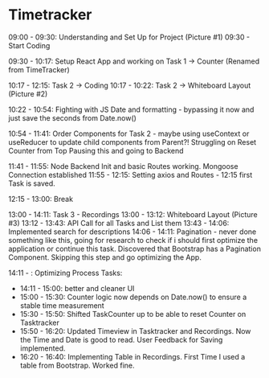 # Timetracker

09:00 - 09:30: Understanding and Set Up for Project (Picture #1)
09:30 - Start Coding

09:30 - 10:17: Setup React App and working on Task 1 -> Counter (Renamed from TimeTracker)


10:17 - 12:15: Task 2 -> Coding
10:17 - 10:22: Task 2 -> Whiteboard Layout (Picture #2)

10:22 - 10:54: Fighting with JS Date and formatting - bypassing it now and just save the seconds from Date.now()

10:54 - 11:41: Order Components for Task 2 - maybe using useContext or useReducer to update child components from Parent?!
Struggling on Reset Counter from Top
Pausing this and going to Backend

11:41 - 11:55: Node Backend Init and basic Routes working. Mongoose Connection established
11:55 - 12:15: Setting axios and Routes - 12:15 first Task is saved.

12:15 - 13:00: Break


13:00 - 14:11: Task 3 - Recordings
13:00 - 13:12: Whiteboard Layout (Picture #3)
13:12 - 13:43: API Call for all Tasks and List them
13:43 - 14:06: Implemented search for descriptions
14:06 - 14:11: Pagination - never done something like this, going for research to check if i should first optimize the application or continue this task.
Discovered that Bootstrap has a Pagination Component.
Skipping this step and go optimizing the App.

14:11 - : Optimizing Process
Tasks:
- 14:11 - 15:00: better and cleaner UI
- 15:00 - 15:30: Counter logic now depends on Date.now() to ensure a stable time measurement
- 15:30 - 15:50: Shifted TaskCounter up to be able to reset Counter on Tasktracker
- 15:50 - 16:20: Updated Timeview in Tasktracker and Recordings. Now the Time and Date is good to read. User Feedback for Saving implemented.
- 16:20 - 16:40: Implementing Table in Recordings. First Time I used a table from Bootstrap. Worked fine.